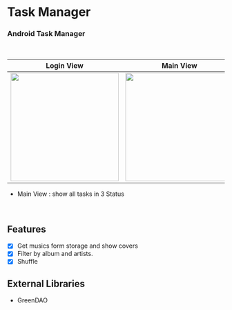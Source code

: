 # Task Manager

### Android Task Manager

<br>

| Login View | Main View | Task Detail View |
|--|--|--|
| <img src="http://s6.uplod.ir/i/00967/5hi687rgj1br.png" width=250px> | <img src="http://s6.uplod.ir/i/00967/9uaw45kedfq9.png" width=250px> | <img src="http://s6.uplod.ir/i/00967/z3xt2csl42at.png" width=250px> |

 - Main View :  show all tasks in 3 Status

<br>

 ## Features
 - [x] Get musics form storage and show covers
 - [x] Filter by album and artists.
 - [x] Shuffle
 
 ## External Libraries
 - GreenDAO
